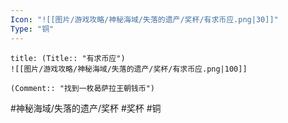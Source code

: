 ```yaml
---
Icon: "![[图片/游戏攻略/神秘海域/失落的遗产/奖杯/有求币应.png|30]]"
Type: "铜"
---
```

```ad-common-bronze-trophy
title: (Title:: "有求币应")
![[图片/游戏攻略/神秘海域/失落的遗产/奖杯/有求币应.png|100]]

(Comment:: "找到一枚曷萨拉王朝钱币")
```

#神秘海域/失落的遗产/奖杯 #奖杯 #铜
